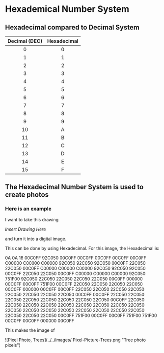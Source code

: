 # Hexademical Number System

## Hexadecimal compared to Decimal System

| Decimal (DEC) | Hexadecimal |
| :-----------: | :---------: |
| 0             | 0           |
| 1             | 1           |
| 2             | 2           |
| 3             | 3           |
| 4             | 4           |
| 5             | 5           |
| 6             | 6           |
| 7             | 7           |
| 8             | 8           |
| 9             | 9           |
| 10            | A           |
| 11            | B           |
| 12            | C           |
| 13            | D           |
| 14            | E           |
| 15            | F           |
  
## The Hexadecimal Number System is used to create photos 

### Here is an example 

I want to take this drawing 

*Insert Drawing Here*

and turn it into a digital image. 

This can be done by using Hexadecimal. For this image, the Hexadecimal is:

0A
0A
18
00C0FF 92C050 00C0FF 00C0FF 00C0FF 00C0FF 00C0FF C00000 C00000 C00000 
92C050 92C050 92C050 00C0FF 22C050 22C050 00C0FF C00000 C00000 C00000 
92C050 92C050 92C050 00C0FF 22C050 22C050 00C0FF C00000 C00000 C00000 
92C050 751F00 92C050 22C050 22C050 22C050 22C050 00C0FF 000000 00C0FF 
00C0FF 751F00 00C0FF 22C050 22C050 22C050 22C050 00C0FF 000000 00C0FF 
00C0FF 22C050 22C050 22C050 22C050 22C050 22C050 22C050 22C050 00C0FF 
00C0FF 22C050 22C050 22C050 22C050 22C050 22C050 22C050 22C050 00C0FF 
22C050 22C050 22C050 22C050 22C050 22C050 22C050 22C050 22C050 22C050 
22C050 22C050 22C050 22C050 22C050 22C050 22C050 22C050 22C050 22C050 
00C0FF 751F00 00C0FF 00C0FF 751F00 751F00 00C0FF 00C0FF 000000 00C0FF 

This makes the image of 

![Pixel Photo, Trees](../../images/ Pixel-Picture-Trees.png "Tree photo pixels") 
